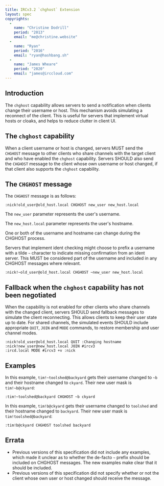```yaml
---
title: IRCv3.2 `chghost` Extension
layout: spec
copyrights:
  -
    name: "Christine Dodrill"
    period: "2013"
    email: "me@christine.website"
  -
    name: "Ryan"
    period: "2016"
    email: "ryan@hashbang.sh"
  -
    name: "James Wheare"
    period: "2020"
    email: "james@irccloud.com"
---
```


## Introduction

The `chghost` capability allows servers to send a notification when clients change their username or host. This mechanism avoids simulating a reconnect of the client. This is useful for servers that implement virtual hosts or cloaks, and helps to reduce clutter in client UI.

## The `chghost` capability

When a client username or host is changed, servers MUST send the `CHGHOST` message to other clients who share channels with the target client and who have enabled the `chghost` capability. Servers SHOULD also send the `CHGHOST` message to the client whose own username or host changed, if that client also supports the `chghost` capability.

## The `CHGHOST` message

The `CHGHOST` message is as follows:

    :nick!old_user@old_host.local CHGHOST new_user new_host.local

The `new_user` parameter represents the user's username.

The `new_host.local` parameter represents the user's hostname.

One or both of the username and hostname can change during the CHGHOST process.

Servers that implement ident checking might choose to prefix a username with a tilde `~` character to indicate missing confirmation from an ident server. This MUST be considered part of the username and included in any CHGHOST messages where relevant.

    :nick!~old_user@old_host.local CHGHOST ~new_user new_host.local

## Fallback when the `chghost` capability has not been negotiated

When the capability is not enabled for other clients who share channels with the changed client, servers SHOULD send fallback messages to simulate the client reconnecting. This allows clients to keep their user state up to date. For shared channels, the simulated events SHOULD include appropriate `QUIT`, `JOIN` and `MODE` commands, to restore membership and user channel modes.

    :nick!old_user@old_host.local QUIT :Changing hostname
    :nick!new_user@new_host.local JOIN #ircv3
    :ircd.local MODE #ircv3 +v :nick

## Examples

In this example, `tim!~toolshed@backyard` gets their username changed to `~b` and their hostname changed to `ckyard`. Their new user mask is `tim!~b@ckyard`:

    :tim!~toolshed@backyard CHGHOST ~b ckyard

In this example, `tim!b@ckyard` gets their username changed to `toolshed` and their hostname changed to `backyard`. Their new user mask is `tim!toolshed@backyard`:

    :tim!b@ckyard CHGHOST toolshed backyard

## Errata

* Previous versions of this specification did not include any examples, which made it unclear as to whether the de-facto `~` prefix should be included on CHGHOST messages. The new examples make clear that it should be included.
* Previous versions of this specification did not specify whether or not the client whose own user or host changed should receive the message.
